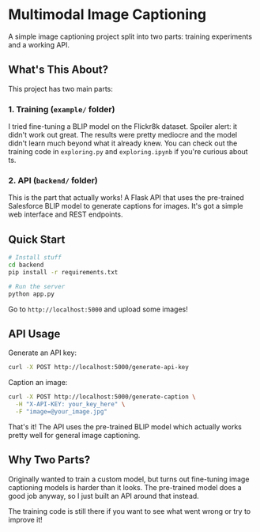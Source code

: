 # Multimodal Image Captioning

A simple image captioning project split into two parts: training experiments and a working API.


## What's This About?

This project has two main parts:

### 1. Training (`example/` folder)
I tried fine-tuning a BLIP model on the Flickr8k dataset. Spoiler alert: it didn't work out great. The results were pretty mediocre and the model didn't learn much beyond what it already knew. You can check out the training code in `exploring.py` and `exploring.ipynb` if you're curious about ts.

### 2. API (`backend/` folder) 
This is the part that actually works! A Flask API that uses the pre-trained Salesforce BLIP model to generate captions for images. It's got a simple web interface and REST endpoints.

## Quick Start

```bash
# Install stuff
cd backend
pip install -r requirements.txt

# Run the server
python app.py
```

Go to `http://localhost:5000` and upload some images!

## API Usage

Generate an API key:
```bash
curl -X POST http://localhost:5000/generate-api-key
```

Caption an image:
```bash
curl -X POST http://localhost:5000/generate-caption \
  -H "X-API-KEY: your_key_here" \
  -F "image=@your_image.jpg"
```

That's it! The API uses the pre-trained BLIP model which actually works pretty well for general image captioning.

## Why Two Parts?

Originally wanted to train a custom model, but turns out fine-tuning image captioning models is harder than it looks. The pre-trained model does a good job anyway, so I just built an API around that instead.

The training code is still there if you want to see what went wrong or try to improve it!